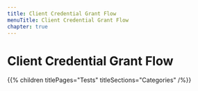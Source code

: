 ```yaml
---
title: Client Credential Grant Flow
menuTitle: Client Credential Grant Flow
chapter: true
---
```


# Client Credential Grant Flow

{{% children titlePages="Tests" titleSections="Categories" /%}}